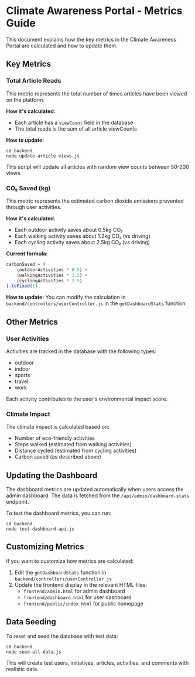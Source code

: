 # Climate Awareness Portal - Metrics Guide

This document explains how the key metrics in the Climate Awareness Portal are calculated and how to update them.

## Key Metrics

### Total Article Reads

This metric represents the total number of times articles have been viewed on the platform.

**How it's calculated:**
- Each article has a `viewCount` field in the database
- The total reads is the sum of all article viewCounts

**How to update:**
```
cd backend
node update-article-views.js
```

This script will update all articles with random view counts between 50-200 views.

### CO₂ Saved (kg)

This metric represents the estimated carbon dioxide emissions prevented through user activities.

**How it's calculated:**
- Each outdoor activity saves about 0.5kg CO₂
- Each walking activity saves about 1.2kg CO₂ (vs driving)
- Each cycling activity saves about 2.5kg CO₂ (vs driving)

**Current formula:**
```javascript
carbonSaved = (
    (outdoorActivities * 0.5) + 
    (walkingActivities * 1.2) + 
    (cyclingActivities * 2.5)
).toFixed(1)
```

**How to update:**
You can modify the calculation in `backend/controllers/userController.js` in the `getDashboardStats` function.

## Other Metrics

### User Activities

Activities are tracked in the database with the following types:
- outdoor
- indoor
- sports
- travel
- work

Each activity contributes to the user's environmental impact score.

### Climate Impact

The climate impact is calculated based on:
- Number of eco-friendly activities
- Steps walked (estimated from walking activities)
- Distance cycled (estimated from cycling activities)
- Carbon saved (as described above)

## Updating the Dashboard

The dashboard metrics are updated automatically when users access the admin dashboard. The data is fetched from the `/api/admin/dashboard-stats` endpoint.

To test the dashboard metrics, you can run:
```
cd backend
node test-dashboard-api.js
```

## Customizing Metrics

If you want to customize how metrics are calculated:

1. Edit the `getDashboardStats` function in `backend/controllers/userController.js`
2. Update the frontend display in the relevant HTML files:
   - `frontend/admin.html` for admin dashboard
   - `frontend/dashboard.html` for user dashboard
   - `frontend/public/index.html` for public homepage

## Data Seeding

To reset and seed the database with test data:
```
cd backend
node seed-all-data.js
```

This will create test users, initiatives, articles, activities, and comments with realistic data.